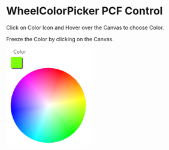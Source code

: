 # WheelColorPicker PCF Control
 
Click on Color Icon and Hover over the Canvas to choose Color. 

Freeze the Color by clicking on the Canvas.


![Wheel Color Picker](Demo/Preview.PNG)

